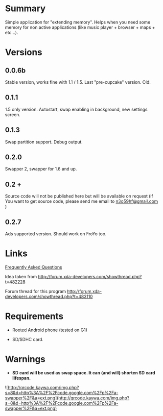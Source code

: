 # Summary #
Simple application for "extending memory". Helps when you need some memory for non active applications (like music player + browser + maps + etc...).

# Versions #
## 0.0.6b ##
Stable version, works fine with 1.1 / 1.5. Last "pre-cupcake" version. Old.
## 0.1.1 ##
1.5 only version. Autostart, swap enabling in background, new settings screen.
## 0.1.3 ##
Swap partition support. Debug output.
## 0.2.0 ##
Swapper 2, swapper for 1.6 and up.
## 0.2 + ##
Source code will not be published here but will be available on request (if You want to get source code, please send me email to n3o59hf@gmail.com )
## 0.2.7 ##
Ads supported version. Should work on FroYo too.
# Links #

[Frequently Asked Questions](FAQ.md)

Idea taken from http://forum.xda-developers.com/showthread.php?t=482228

Forum thread for this program http://forum.xda-developers.com/showthread.php?t=483110

# Requirements #

  * Rooted Android phone (tested on G1)

  * SD/SDHC card.

# Warnings #

  * **SD card will be used as swap space. It can (and will) shorten SD card lifespan.**

![http://qrcode.kaywa.com/img.php?s=8&d=http%3A%2F%2Fcode.google.com%2Fp%2Fa-swapper%2F&a=ext.png](http://qrcode.kaywa.com/img.php?s=8&d=http%3A%2F%2Fcode.google.com%2Fp%2Fa-swapper%2F&a=ext.png)